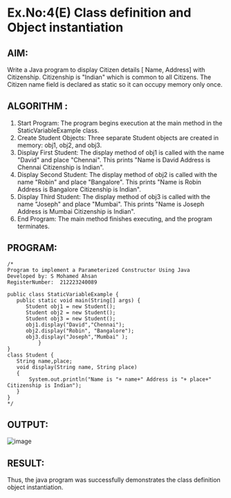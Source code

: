 # Ex.No:4(E) Class definition and Object instantiation
## AIM:
Write a Java program to display Citizen details [ Name, Address] with Citizenship. Citizenship  is "Indian" which is common to all Citizens. The Citizen name field is declared as static so it can occupy memory only once.

## ALGORITHM :

1.	Start Program: The program begins execution at the main method in the StaticVariableExample class.
2.	Create Student Objects: Three separate Student objects are created in memory: obj1, obj2, and obj3.
3.	Display First Student: The display method of obj1 is called with the name "David" and place "Chennai". This prints "Name is David Address is Chennai Citizenship is Indian".
4.	Display Second Student: The display method of obj2 is called with the name "Robin" and place "Bangalore". This prints "Name is Robin Address is Bangalore Citizenship is Indian".
5.	Display Third Student: The display method of obj3 is called with the name "Joseph" and place "Mumbai". This prints "Name is Joseph Address is Mumbai Citizenship is Indian".
6.	End Program: The main method finishes executing, and the program terminates.

   
## PROGRAM:
 ```
/*
Program to implement a Parameterized Constructor Using Java
Developed by: S Mohamed Ahsan
RegisterNumber:  212223240089

public class StaticVariableExample {
    public static void main(String[] args) {
       Student obj1 = new Student();
       Student obj2 = new Student();
       Student obj3 = new Student();
       obj1.display("David","Chennai");
       obj2.display("Robin", "Bangalore");
       obj3.display("Joseph","Mumbai" );
           }
}
class Student {
    String name,place;
    void display(String name, String place)
    {
        System.out.println("Name is "+ name+" Address is "+ place+" Citizenship is Indian");
    }
}
*/
```

## OUTPUT:
![image](https://github.com/user-attachments/assets/f8d0d7da-a6d7-4535-8521-4d8bdc89a8b8)

## RESULT:
Thus, the  java program was successfully demonstrates the class definition object instantiation.
